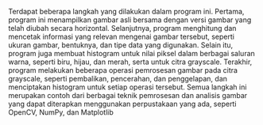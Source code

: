 Terdapat beberapa langkah yang dilakukan dalam program ini. Pertama, program ini menampilkan gambar asli bersama dengan versi gambar yang telah diubah secara horizontal. Selanjutnya, program menghitung dan mencetak informasi yang relevan mengenai gambar tersebut, seperti ukuran gambar, bentuknya, dan tipe data yang digunakan. Selain itu, program juga membuat histogram untuk nilai piksel dalam berbagai saluran warna, seperti biru, hijau, dan merah, serta untuk citra grayscale. Terakhir, program melakukan beberapa operasi pemrosesan gambar pada citra grayscale, seperti pembalikan, pencerahan, dan penggelapan, dan menciptakan histogram untuk setiap operasi tersebut. Semua langkah ini merupakan contoh dari berbagai teknik pemrosesan dan analisis gambar yang dapat diterapkan menggunakan perpustakaan yang ada, seperti OpenCV, NumPy, dan Matplotlib
